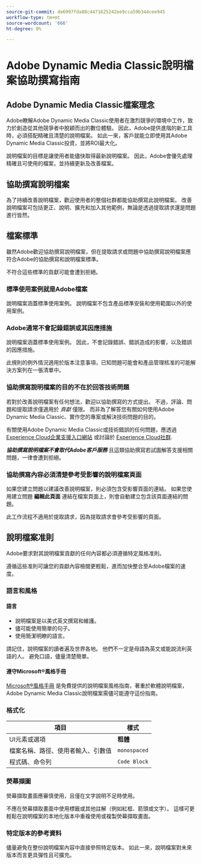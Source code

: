 ```yaml
---
source-git-commit: de6997fda88c4471625242ee9cca59b344cee945
workflow-type: tm+mt
source-wordcount: '666'
ht-degree: 0%

---
```

# Adobe Dynamic Media Classic說明檔案協助撰寫指南

## Adobe Dynamic Media Classic檔案理念

Adobe瞭解Adobe Dynamic Media Classic使用者在激烈競爭的環境中工作，致力於創造從其他競爭者中脫穎而出的數位體驗。 因此，Adobe提供進階的新工具時，必須搭配精確且清楚的說明檔案。 如此一來，客戶就能立即使用其Adobe Dynamic Media Classic投資，並將ROI最大化。

說明檔案的目標是讓使用者能儘快取得最新說明檔案。 因此，Adobe會優先處理精確且可使用的檔案，並持續更新及改善檔案。

## 協助撰寫說明檔案

為了持續改善說明檔案，歡迎使用者的整個社群都能協助撰寫此說明檔案。 改善說明檔案可包括更正、說明、擴充和加入其他範例，無論是透過提取請求還是問題進行皆然。

## 檔案標準

雖然Adobe歡迎協助撰寫說明檔案，但在提取請求或問題中協助撰寫說明檔案應符合Adobe的協助撰寫和說明檔案標準。

不符合這些標準的貢獻可能會遭到拒絕。

### 標準使用案例就是Adobe檔案

說明檔案涵蓋標準使用案例。 說明檔案不包含產品標準安裝和使用範圍以外的使用案例。

### Adobe通常不會記錄錯誤或其因應措施

說明檔案涵蓋標準使用案例。 因此，不會記錄錯誤、錯誤造成的影響，以及錯誤的因應措施。

此規則的例外情況適用於版本注意事項，已知問題可能會和產品管理核准的可能解決方案列在一張清單中。

### 協助撰寫說明檔案的目的不在於回答技術問題

若對於改善說明檔案有任何想法，歡迎以協助撰寫的方式提出。 不過，評論、問題和提取請求僅適用於 *貢獻* 僅限。 而非為了解答您有關如何使用Adobe Dynamic Media Classic、實作您的專案或解決技術問題的目的。

有關使用Adobe Dynamic Media Classic或技術錯誤的任何問題，應透過 [Experience Cloud企業支援入口網站](https://experienceleague.adobe.com/zh-hant?support-solution=General&amp;support-tab=home#support) 或討論於 [Experience Cloud社群](https://experienceleaguecommunities.adobe.com/t5/adobe-experience-manager/ct-p/adobe-experience-manager-community).

***協助撰寫說明檔案不會取代Adobe客戶服務*** 且這類協助撰寫若試圖解答支援相關問題，一律會遭到拒絕。

### 協助撰寫內容必須清楚參考受影響的說明檔案頁面

如果您建立問題以建議改善說明檔案，則必須包含受影響頁面的連結。 如果您使用建立問題 **編輯此頁面** 連結在檔案頁面上，則會自動建立包含該頁面連結的問題。

此工作流程不適用於提取請求，因為提取請求會參考受影響的頁面。

## 說明檔案准則

Adobe要求對其說明檔案貢獻的任何內容都必須遵循特定風格准則。

遵循這些准則可讓您的貢獻內容檢閱更輕鬆，進而加快整合至Adobe檔案的速度。

### 語言和風格

#### 語言

* 說明檔案是以美式英文撰寫和維護。
* 儘可能使用簡單的句子。
* 使用簡潔明瞭的語言。

請記住，說明檔案的讀者遍及世界各地。 他們不一定是母語為英文或能說流利英語的人。 避免口語，儘量清楚簡單。

#### 遵守Microsoft®風格手冊

[Microsoft®風格手冊](https://learn.microsoft.com/en-us/style-guide/welcome/) 是免費提供的說明檔案風格指南，著重於軟體說明檔案，Adobe Dynamic Media Classic說明檔案需儘可能遵守這份指南。

### 格式化

| 項目 | 樣式 |
|---|---|
| UI元素或選項 | **粗體** |
| 檔案名稱、路徑、使用者輸入、引數值 | `monospaced` |
| 程式碼、命令列 | ```Code Block``` |

### 熒幕擷圖

熒幕擷取畫面應審慎使用，且僅在文字說明不足時使用。

不應在熒幕擷取畫面中使用標籤或其他註解（例如紅框、箭頭或文字）。 這樣可更輕鬆在說明檔案的本地化版本中重複使用或複製熒幕擷取畫面。

### 特定版本的參考資料

儘量避免在整份說明檔案內容中直接參照特定版本。 如此一來，說明檔案對未來版本而言更具彈性且可擴充。

